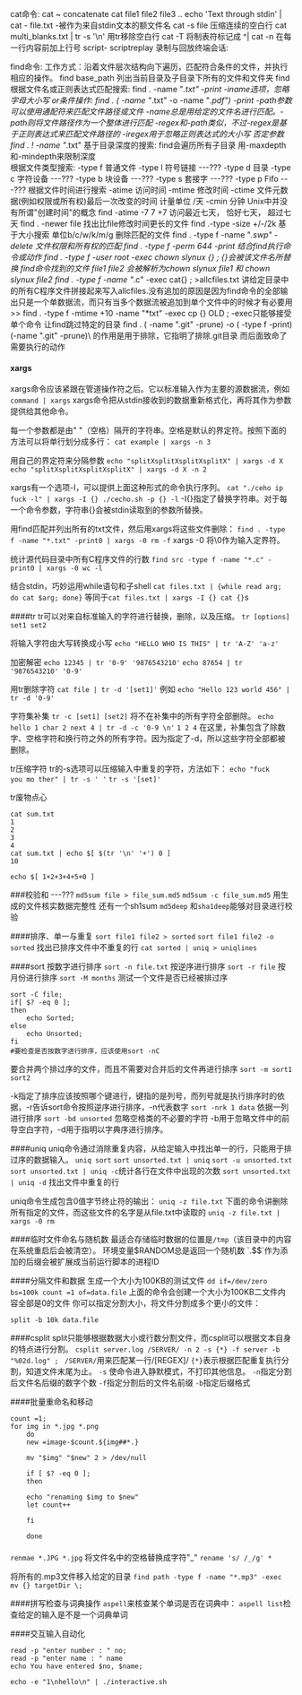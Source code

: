 cat命令:
	cat ~ concatenate
	cat file1 file2 file3 ..
	echo 'Text through stdin' | cat - file.txt -被作为来自stdin文本的额文件名
	cat -s file 压缩连续的空白行
	cat multi_blanks.txt | tr -s '\n' 用tr移除空白行
	cat -T 将制表符标记成 ^|
	cat -n 在每一行内容前加上行号
script- scriptreplay 录制与回放终端会话:

find命令:
	工作方式：沿着文件层次结构向下遍历，匹配符合条件的文件，并执行相应的操作。
	find base_path 列出当前目录及子目录下所有的文件和文件夹
find根据文件名或正则表达式匹配搜索:
	find . -name "*.txt" -print
	-iname选项，忽略字母大小写
	or条件操作: find . \( -name "*.txt" -o -name "*.pdf"\) -print
	-path参数可以使用通配符来匹配文件路径或文件 -name总是用给定的文件名进行匹配。-path则将文件路径作为一个整体进行匹配
	-regex和-path类似，不过-regex是基于正则表达式来匹配文件路径的 -iregex用于忽略正则表达式的大小写
	否定参数 find . ! -name "*.txt"
基于目录深度的搜索:
	find会遍历所有子目录 用-maxdepth和-mindepth来限制深度	
根据文件类型搜索:
	-type f 普通文件
	-type l 符号链接 ---???
	-type d 目录
	-type c 字符设备 ---???
	-type b 块设备   ---???
	-type s 套接字   ---???
	-type p Fifo     ---???
根据文件时间进行搜索
	-atime 访问时间
	-mtime 修改时间
	-ctime 文件元数据(例如权限或所有权)最后一次改变的时间
	计量单位 /天 -cmin 分钟
	Unix中并没有所谓"创建时间"的概念
	find -atime -7 7 +7 访问最近七天， 恰好七天， 超过七天
	find . -newer file 找出比file修改时间更长的文件
	find .-type -size +/-/2k 基于大小搜索 单位b/c/w/k/m/g
删除匹配的文件
	find . -type f -name "*.swp" -delete
文件权限和所有权的匹配
	find . -type f -perm 644 -print
结合find执行命令或动作
	find . -type f -user root -exec chown slynux {} \;
	{}会被该文件名所替换
	find命令找到的文件 file1 file2 会被解析为chown slynux file1 和 chown slynux file2
	find . -type f -name "*.c" -exec cat{} \; >allcfiles.txt 讲给定目录中的所有C程序文件拼接起来写入allcfiles.没有追加的原因是因为find命令的全部输出只是一个单数据流，而只有当多个数据流被追加到单个文件中的时候才有必要用>>
	find . -type f -mtime +10 -name "*txt" -exec cp {} OLD \;
	-exec只能够接受单个命令
让find跳过特定的目录
	find . \( -name ".git" -prune\) -o \( -type f -print)\
	\(-name ".git" -prune)\ 的作用是用于排除，它指明了排除.git目录 而后面致命了需要执行的动作

#### xargs
xargs命令应该紧跟在管道操作符之后。它以标准输入作为主要的源数据流，例如`command | xargs`
xargs命令把从stdin接收到的数据重新格式化，再将其作为参数提供给其他命令。

每一个参数都是由" "（空格）隔开的字符串。空格是默认的界定符。按照下面的方法可以将单行划分成多行：
`cat example | xargs -n 3`

用自己的界定符来分隔参数
`echo "splitXsplitXsplitXsplitX" | xargs -d X`
`echo "splitXsplitXsplitXsplitX" | xargs -d X -n 2`

xargs有一个选项-I，可以提供上面这种形式的命令执行序列。
`cat "./ceho ip fuck -l" | xargs -I {} ./cecho.sh -p {} -l`
-I{}指定了替换字符串。对于每一个命令参数，字符串{}会被stdin读取到的参数所替换。

用find匹配并列出所有的txt文件，然后用xargs将这些文件删除：
` find . -type f -name "*.txt" -print0 | xargs -0 rm -f ` 
xargs -0 将\0作为输入定界符。

统计源代码目录中所有C程序文件的行数
`find src -type f -name "*.c" -print0 | xargs -0 wc -l`

结合stdin，巧妙运用while语句和子shell
`cat files.txt | {while read arg; do cat $arg; done}`
等同于`cat files.txt | xargs -I {} cat {}`s

####tr
tr可以对来自标准输入的字符进行替换，删除，以及压缩。
`tr [options] set1 set2`

将输入字符由大写转换成小写
`echo "HELLO WHO IS THIS" | tr 'A-Z' 'a-z'`

加密解密
`echo 12345 | tr '0-9' '9876543210'`
`echo 87654 | tr '9876543210' '0-9'`

用tr删除字符
`cat file | tr -d '[set1]'`
例如
`echo "Hello 123 world 456" | tr -d '0-9'`

字符集补集
`tr -c [set1] [set2]`
将不在补集中的所有字符全部删除。
`echo hello 1 char 2 next 4 | tr -d -c '0-9 \n'`
`1 2 4`
在这里，补集包含了除数字、空格字符和换行符之外的所有字符。因为指定了-d，所以这些字符全部都被删除。

tr压缩字符
tr的-s选项可以压缩输入中重复的字符，方法如下：
`echo "fuck      you mo ther" | tr -s ' '`
`tr -s '[set]'`

tr废物点心
```shell
cat sum.txt
1
2
3
4
cat sum.txt | echo $[ $(tr '\n' '+') 0 ]
10
```
`echo $[ 1+2+3+4+5+0 ]`


###校验和 ---???
`md5sum file > file_sum.md5`
`md5sum -c file_sum.md5` 用生成的文件核实数据完整性
还有一个sh1sum
`md5deep` 和`sha1deep`能够对目录进行校验

####排序、单一与重复
`sort file1 file2 > sorted`
`sort file1 file2 -o sorted`
找出已排序文件中不重复的行
`cat sorted | uniq > uniqlines`

####sort
按数字进行排序
`sort -n file.txt`
按逆序进行排序
`sort -r file`
按月份进行排序
`sort -M months`
测试一个文件是否已经被排过序
```
sort -C file;
if[ $? -eq 0 ]; 
then
	echo Sorted;
else
	echo Unsorted;
fi
#要检查是否按数字进行排序，应该使用sort -nC
```
要合并两个排过序的文件，而且不需要对合并后的文件再进行排序
`sort -m sort1 sort2`

-k指定了排序应该按照哪个键进行，键指的是列号，而列号就是执行排序时的依据，-r告诉sort命令按照逆序进行排序，-n代表数字
`sort -nrk 1 data` 依据一列进行排序
`sort -bd unsorted` 忽略空格类的不必要的字符 -b用于忽略文件中的前导空白字符，-d用于指明以字典序进行排序。

####uniq
uniq命令通过消除重复内容，从给定输入中找出单一的行，只能用于排过序的数据输入。
`uniq sort`
`sort unsorted.txt | uniq`
`sort -u unsorted.txt`
`sort unsorted.txt | uniq -c`统计各行在文件中出现的次数
`sort unsorted.txt | uniq -d` 找出文件中重复的行

uniq命令生成包含0值字节终止符的输出：
`uniq -z file.txt`
下面的命令讲删除所有指定的文件，而这些文件的名字是从file.txt中读取的
`uniq -z file.txt | xargs -0 rm`

####临时文件命名与随机数
最适合存储临时数据的位置是`/tmp`（该目录中的内容在系统重启后会被清空）。
环境变量$RANDOM总是返回一个随机数
`.$$`作为添加的后缀会被扩展成当前运行脚本的进程ID

####分隔文件和数据
生成一个大小为100KB的测试文件
`dd if=/dev/zero bs=100k count =1 of=data.file`
上面的命令会创建一个大小为100KB二文件内容全部是0的文件
你可以指定分割大小，将文件分割成多个更小的文件：
```
split -b 10k data.file
```

####csplit
split只能够根据数据大小或行数分割文件，而csplit可以根据文本自身的特点进行分割。
`csplit server.log /SERVER/ -n 2 -s {*} -f server -b "%02d.log" ; `
`/SERVER/`用来匹配某一行/[REGEX]/
`{*}`表示根据匹配重复执行分割，知道文件末尾为止。
`-s` 使命令进入静默模式，不打印其他信息。
`-n`指定分割后文件名后缀的数字个数
`-f`指定分割后的文件名前缀
`-b`指定后缀格式

####批量重命名和移动
```
count =1;
for img in *.jpg *.png
	do
	new =image-$count.${img##*.}
	
	mv "$img" "$new" 2 > /dev/null
	
	if [ $? -eq 0 ];
	then
	
	echo "renaming $img to $new"
	let count++
	
	fi
	
	done
```

####
`renmae *.JPG *.jpg`
将文件名中的空格替换成字符"_"
`rename 's/ /_/g' *`

将所有的.mp3文件移入给定的目录
`find path -type f -name "*.mp3" -exec mv {} targetDir \;`

####拼写检查与词典操作
`aspell`来核查某个单词是否在词典中：
`aspell list`检查给定的输入是不是一个词典单词

####交互输入自动化
```
read -p "enter number : " no;
read -p "enter name : " name
echo You have entered $no, $name;
```
`echo -e "1\nhello\n" | ./interactive.sh`